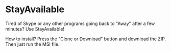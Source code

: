 # StayAvailable
Tired of Skype or any other programs going back to "Away" after a few minutes? Use StayAvailable!

How to install?
Press the "Clone or Download" button and download the ZIP. Then just run the MSI file.
